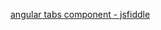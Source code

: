 [angular tabs component - jsfiddle](https://jsfiddle.net/Lt62kr4m/embedded/html,js,css,result/dark/)
